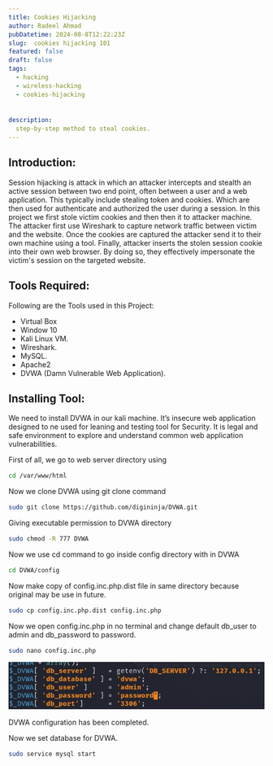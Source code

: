 ```yaml
---
title: Cookies Hijacking
author: Radeel Ahmad
pubDatetime: 2024-08-8T12:22:23Z
slug:  cookies hijacking 101
featured: false
draft: false
tags:
  - hacking
  - wireless-hacking
  - cookies-hijacking


description:
  step-by-step method to steal cookies.
---
```


## Introduction: 
Session hijacking is attack in which an attacker intercepts and stealth an active session between 
two end point, often between a user and a web application. This typically include stealing token 
and cookies. Which are then used for authenticate and authorized the user during a session.
In this project we first stole victim cookies and then then it to attacker machine. The attacker first 
use Wireshark to capture network traffic between victim and the website. Once the cookies are 
captured the attacker send it to their own machine using a tool. Finally, attacker inserts the stolen 
session cookie into their own web browser. By doing so, they effectively impersonate the victim's 
session on the targeted website.

## Tools Required: 
Following are the Tools used in this Project: 
- Virtual Box
- Window 10 
- Kali Linux VM.
- Wireshark.
- MySQL.
- Apache2
- DVWA (Damn Vulnerable Web Application). 

## Installing Tool: 
We need to install DVWA in our kali machine. It’s insecure web application designed to ne used 
for leaning and testing tool for Security. It is legal and safe environment to explore and 
understand common web application vulnerabilities.


First of all, we go to web server directory using
```bash
cd /var/www/html
```

Now we clone DVWA using git clone command
```bash
sudo git clone https://github.com/digininja/DVWA.git
```

Giving executable permission to DVWA directory
```bash
sudo chmod -R 777 DVWA
```

Now we use cd command to go inside config directory with in DVWA
```bash
cd DVWA/config
```

Now make copy of config.inc.php.dist file in same directory because original may be use in future.
```bash
sudo cp config.inc.php.dist config.inc.php
```

Now we open config.inc.php in no terminal and change default db_user to admin and db_password to password.
```bash
sudo nano config.inc.php
```

<img src="https://raw.githubusercontent.com/RadeelAhmad/my-portfolio/main/src/content/blog/Images/CH-1.jpg" alt="cookies hijacking">

DVWA configuration has been completed.


Now we set database for DVWA.
```bash
sudo service mysql start
```
